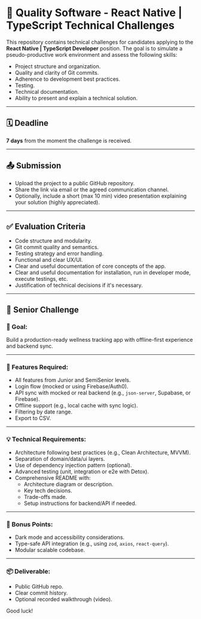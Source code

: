 # 🧪 Quality Software - React Native | TypeScript Technical Challenges

This repository contains technical challenges for candidates applying to the **React Native | TypeScript Developer** position. The goal is to simulate a pseudo-productive work environment and assess the following skills:

- Project structure and organization.
- Quality and clarity of Git commits.
- Adherence to development best practices.
- Testing.
- Technical documentation.
- Ability to present and explain a technical solution.

---

## 🗓️ Deadline

**7 days** from the moment the challenge is received.

---

## 📤 Submission

- Upload the project to a public GitHub repository.
- Share the link via email or the agreed communication channel.
- Optionally, include a short (max 10 min) video presentation explaining your solution (highly appreciated).

---

## ✅ Evaluation Criteria

- Code structure and modularity.
- Git commit quality and semantics.
- Testing strategy and error handling.
- Functional and clear UX/UI.
- Clear and useful documentation of core concepts of the app.
- Clear and useful documentation for installation, run in developer mode, execute testings, etc.
- Justification of technical decisions if it's necessary.

---

## 📄 Senior Challenge

### 📱 Goal:
Build a production-ready wellness tracking app with offline-first experience and backend sync.

---

### 🧩 Features Required:

- All features from Junior and SemiSenior levels.
- Login flow (mocked or using Firebase/Auth0).
- API sync with mocked or real backend (e.g., `json-server`, Supabase, or Firebase).
- Offline support (e.g., local cache with sync logic).
- Filtering by date range.
- Export to CSV.

---

### 💡 Technical Requirements:

- Architecture following best practices (e.g., Clean Architecture, MVVM).
- Separation of domain/data/ui layers.
- Use of dependency injection pattern (optional).
- Advanced testing (unit, integration or e2e with Detox).
- Comprehensive README with:
  - Architecture diagram or description.
  - Key tech decisions.
  - Trade-offs made.
  - Setup instructions for backend/API if needed.

---

### 🧪 Bonus Points:

- Dark mode and accessibility considerations.
- Type-safe API integration (e.g., using `zod`, `axios`, `react-query`).
- Modular scalable codebase.

---

### 📦 Deliverable:
- Public GitHub repo.
- Clear commit history.
- Optional recorded walkthrough (video).

Good luck!